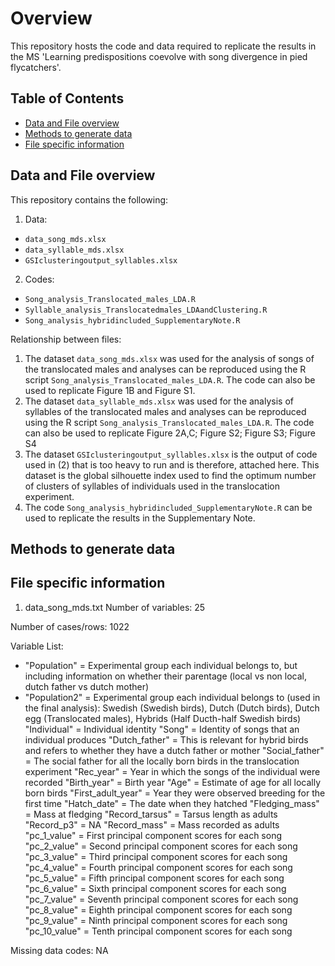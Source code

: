 # Overview
This repository hosts the code and data required to replicate the results in the MS 'Learning predispositions coevolve with song divergence in pied flycatchers'.

## Table of Contents
- [Data and File overview](#data-and-file-overview)
- [Methods to generate data](#methods-to-generate-data)
- [File specific information](#file-specific-information)

## Data and File overview

This repository contains the following:
1. Data: 
- `data_song_mds.xlsx`
- `data_syllable_mds.xlsx`
- `GSIclusteringoutput_syllables.xlsx`
2. Codes:
- `Song_analysis_Translocated_males_LDA.R`
- `Syllable_analysis_Translocatedmales_LDAandClustering.R`
- `Song_analysis_hybridincluded_SupplementaryNote.R`

Relationship between files:
1. The dataset `data_song_mds.xlsx` was used for the analysis of songs of the translocated males and analyses can be reproduced using the R script `Song_analysis_Translocated_males_LDA.R`. The code can also be used to replicate Figure 1B and Figure S1.
2. The dataset `data_syllable_mds.xlsx` was used for the analysis of syllables of the translocated males and analyses can be reproduced using the R script `Song_analysis_Translocated_males_LDA.R`. The code can also be used to replicate Figure 2A,C; Figure S2; Figure S3; Figure S4
3. The dataset `GSIclusteringoutput_syllables.xlsx` is the output of code used in (2) that is too heavy to run and is therefore, attached here. This dataset is the global silhouette index used to find the optimum number of clusters of syllables of individuals used in the translocation experiment. 
4. The code `Song_analysis_hybridincluded_SupplementaryNote.R` can be used to replicate the results in the Supplementary Note. 

## Methods to generate data

## File specific information
1) data_song_mds.txt
Number of variables: 25

Number of cases/rows: 1022

Variable List:

- "Population" = Experimental group each individual belongs to, but including information on whether their parentage (local vs non local, dutch father vs dutch mother)
- "Population2" = Experimental group each individual belongs to (used in the final analysis): Swedish (Swedish birds), Dutch (Dutch birds), Dutch egg (Translocated males), Hybrids (Half Ducth-half Swedish birds)
"Individual" = Individual identity
"Song" = Identity of songs that an individual produces
"Dutch_father" = This is relevant for hybrid birds and refers to whether they have a dutch father or mother
"Social_father" = The social father for all the locally born birds in the translocation experiment
"Rec_year" = Year in which the songs of the individual were recorded
"Birth_year" = Birth year
"Age" = Estimate of age for all locally born birds
"First_adult_year" = Year they were observed breeding for the first time
"Hatch_date" = The date when they hatched
"Fledging_mass" = Mass at fledging
"Record_tarsus" = Tarsus length as adults
"Record_p3" = NA
"Record_mass" = Mass recorded as adults
"pc_1_value" = First principal component scores for each song
"pc_2_value" = Second principal component scores for each song
"pc_3_value" = Third principal component scores for each song
"pc_4_value" = Fourth principal component scores for each song
"pc_5_value" = Fifth principal component scores for each song
"pc_6_value" = Sixth principal component scores for each song
"pc_7_value" = Seventh principal component scores for each song
"pc_8_value" = Eighth principal component scores for each song
"pc_9_value" = Ninth principal component scores for each song
"pc_10_value" = Tenth principal component scores for each song

Missing data codes: NA
